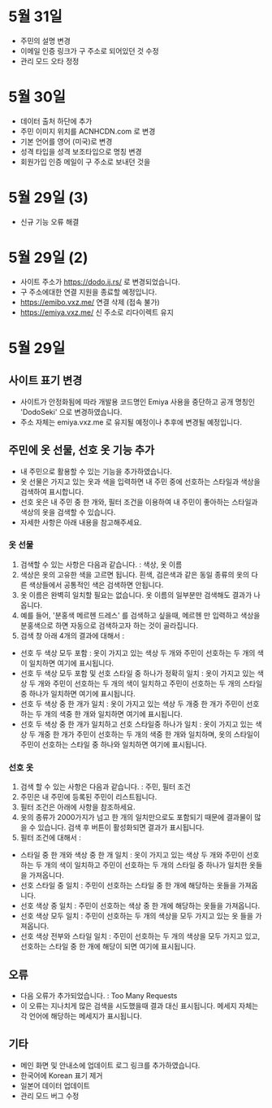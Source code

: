 # 5월 31일
 - 주민의 설명 변경
 - 이메일 인증 링크가 구 주소로 되어있던 것 수정
 - 관리 모드 오타 정정

# 5월 30일
 - 데이터 출처 하단에 추가
 - 주민 이미지 위치를 ACNHCDN.com 로 변경
 - 기본 언어를 영어 (미국)로 변경
 - 성격 타입을 성격 보조타입으로 명칭 변경
 - 회원가입 인증 메일이 구 주소로 보내던 것을 
 
# 5월 29일 (3)
 - 신규 기능 오류 해결

# 5월 29일 (2)
 - 사이트 주소가 https://dodo.ij.rs/ 로 변경되었습니다.
 - 구 주소에대한 연결 지원을 종료할 예정입니다.
 - https://emibo.vxz.me/ 연결 삭제 (접속 불가)
 - https://emiya.vxz.me/ 신 주소로 리다이렉트 유지

# 5월 29일

## 사이트 표기 변경
 - 사이트가 안정화됨에 따라 개발용 코드명인 Emiya 사용을 중단하고 공개 명칭인 'DodoSeki' 으로 변경하였습니다.
 - 주소 자체는 emiya.vxz.me 로 유지될 예정이나 추후에 변경될 예정입니다.
## 주민에 옷 선물, 선호 옷 기능 추가
 - 내 주민으로 활용할 수 있는 기능을 추가하였습니다. 
 - 옷 선물은 가지고 있는 옷과 색을 입력하면 내 주민 중에 선호하는 스타일과 색상을 검색하여 표시합니다.
 - 선호 옷은 내 주민 중 한 개와, 필터 조건을 이용하여 내 주민이 좋아하는 스타일과 색상의 옷을 검색할 수 있습니다.
 - 자세한 사항은 아래 내용을 참고해주세요.
 ### 옷 선물
 1. 검색할 수 있는 사항은 다음과 같습니다. : 색상, 옷 이름
 2. 색상은 옷의 고유한 색을 고르면 됩니다. 흰색, 검은색과 같은 동일 종류의 옷의 다른 색상들에서 공통적인 색은 검색하면 안됩니다.
 3. 옷 이름은 완벽히 일치할 필요는 없습니다. 옷 이름의 일부분만 검색해도 결과가 나옵니다.
 4. 예를 들어, '분홍색 메르헨 드레스' 를 검색하고 싶을때, 메르헨 만 입력하고 색상을 분홍색으로 하면 자동으로 검색하고자 하는 것이 골라집니다.
 5. 검색 창 아래 4개의 결과에 대해서 : 
  - 선호 두 색상 모두 포함 : 옷이 가지고 있는 색상 두 개와 주민이 선호하는 두 개의 색이 일치하면 여기에 표시됩니다.
  - 선호 두 색상 모두 포함 및 선호 스타일 중 하나가 정확히 일치 : 옷이 가지고 있는 색상 두 개와 주민이 선호하는 두 개의 색이 일치하고 주민이 선호하는 두 개의 스타일 중 하나가 일치하면 여기에 표시됩니다.
  - 선호 두 색상 중 한 개가 일치 : 옷이 가지고 있는 색상 두 개중 한 개가 주민이 선호하는 두 개의 색중 한 개와 일치하면 여기에 표시됩니다.
  - 선호 두 색상 중 한 개가 일치하고 선호 스타일중 하나가 일치 : 옷이 가지고 있는 색상 두 개중 한 개가 주민이 선호하는 두 개의 색중 한 개와 일치하며, 옷의 스타일이 주민이 선호하는 스타일 중 하나와 일치하면 여기에 표시됩니다.
  ### 선호 옷
  1. 검색 할 수 있는 사항은 다음과 같습니다. : 주민, 필터 조건
  2. 주민은 내 주민에 등록된 주민이 리스트됩니다. 
  3. 필터 조건은 아래에 사항을 참조하세요.
  4. 옷의 종류가 2000가지가 넘고 한 개의 일치만으로도 포함되기 때문에 결과물이 많을 수 있습니다. 검색 후 버튼이 활성화되면 결과가 표시됩니다.
  5. 필터 조건에 대해서 : 
  - 스타일 중 한 개와 색상 중 한 개 일치 : 옷이 가지고 있는 색상 두 개와 주민이 선호하는 두 개의 색이 일치하고 주민이 선호하는 두 개의 스타일 중 하나가 일치한 옷들을 가져옵니다.
  - 선호 스타일 중 일치 : 주민이 선호하는 스타일 중 한 개에 해당하는 옷들을 가져옵니다.
  - 선호 색상 중 일치 : 주민이 선호하는 색상 중 한 개에 해당하는 옷들을 가져옵니다.
  - 선호 색상 모두 일치 : 주민이 선호하는 두 개의 색상을 모두 가지고 있는 옷 들을 가져옵니다.
  - 선호 색상 전부와 스타일 일치 : 주민이 선호하는 두 개의 색상을 모두 가지고 있고, 선호하는 스타일 중 한 개에 해당이 되면 여기에 표시됩니다.
## 오류
 - 다음 오류가 추가되었습니다. : Too Many Requests
 - 이 오류는 지나치게 많은 검색을 시도했을때 결과 대신 표시됩니다. 메세지 자체는 각 언어에 해당하는 메세지가 표시됩니다.
 
## 기타
 - 메인 화면 및 안내소에 업데이트 로그 링크를 추가하였습니다.
 - 한국어에 Korean 표기 제거
 - 일본어 데이터 업데이트
 - 관리 모드 버그 수정

 
